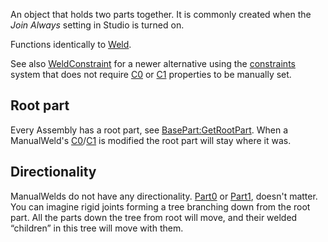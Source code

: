 An object that holds two parts together. It is commonly created when the _Join Always_ setting in Studio is turned on.

Functions identically to [Weld](https://developer.roblox.com/en-us/api-reference/class/Weld).

See also [WeldConstraint](https://developer.roblox.com/en-us/api-reference/class/WeldConstraint) for a newer alternative using the [constraints](https://developer.roblox.com/en-us/articles/constraints) system that does not require [C0](https://developer.roblox.com/en-us/api-reference/property/JointInstance/C0) or [C1](https://developer.roblox.com/en-us/api-reference/property/JointInstance/C1) properties to be manually set.

Root part
---------

Every Assembly has a root part, see [BasePart:GetRootPart](https://developer.roblox.com/en-us/api-reference/function/BasePart/GetRootPart). When a ManualWeld's [C0](https://developer.roblox.com/en-us/api-reference/property/JointInstance/C0)/[C1](https://developer.roblox.com/en-us/api-reference/property/JointInstance/C1) is modified the root part will stay where it was.

Directionality
--------------

ManualWelds do not have any directionality. [Part0](https://developer.roblox.com/en-us/api-reference/property/JointInstance/Part0) or [Part1](https://developer.roblox.com/en-us/api-reference/property/JointInstance/Part1), doesn't matter. You can imagine rigid joints forming a tree branching down from the root part. All the parts down the tree from root will move, and their welded “children” in this tree will move with them.